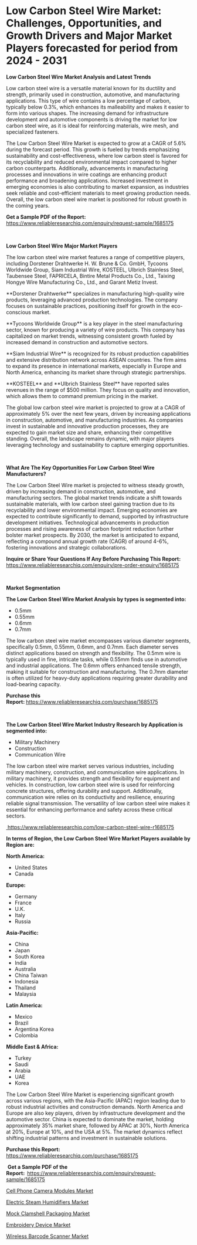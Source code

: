 <p><h1>Low Carbon Steel Wire Market: Challenges, Opportunities, and Growth Drivers and Major Market Players forecasted for period from 2024 - 2031</h1></p><p><strong>Low Carbon Steel Wire Market Analysis and Latest Trends</strong></p>
<p><p>Low carbon steel wire is a versatile material known for its ductility and strength, primarily used in construction, automotive, and manufacturing applications. This type of wire contains a low percentage of carbon, typically below 0.3%, which enhances its malleability and makes it easier to form into various shapes. The increasing demand for infrastructure development and automotive components is driving the market for low carbon steel wire, as it is ideal for reinforcing materials, wire mesh, and specialized fasteners.</p><p>The Low Carbon Steel Wire Market is expected to grow at a CAGR of 5.6% during the forecast period. This growth is fueled by trends emphasizing sustainability and cost-effectiveness, where low carbon steel is favored for its recyclability and reduced environmental impact compared to higher carbon counterparts. Additionally, advancements in manufacturing processes and innovations in wire coatings are enhancing product performance and broadening applications. Increased investment in emerging economies is also contributing to market expansion, as industries seek reliable and cost-efficient materials to meet growing production needs. Overall, the low carbon steel wire market is positioned for robust growth in the coming years.</p></p>
<p><strong>Get a Sample PDF of the Report:&nbsp;</strong> <a href="https://www.reliableresearchiq.com/enquiry/request-sample/1685175?utm_campaign=104&utm_medium=2&utm_source=Github&utm_content=ia&utm_term=19102024&utm_id=low-carbon-steel-wire">https://www.reliableresearchiq.com/enquiry/request-sample/1685175</a></p>
<p>&nbsp;</p>
<p><strong>Low Carbon Steel Wire Major Market Players</strong></p>
<p><p>The low carbon steel wire market features a range of competitive players, including Dorstener Drahtwerke H. W. Brune & Co. GmbH, Tycoons Worldwide Group, Siam Industrial Wire, KOSTEEL, Ulbrich Stainless Steel, Taubensee Steel, FAPRICELA, Bintire Metal Products Co., Ltd., Taixing Hongye Wire Manufacturing Co., Ltd., and Garant Metiz Invest. </p><p>**Dorstener Drahtwerke** specializes in manufacturing high-quality wire products, leveraging advanced production technologies. The company focuses on sustainable practices, positioning itself for growth in the eco-conscious market. </p><p>**Tycoons Worldwide Group** is a key player in the steel manufacturing sector, known for producing a variety of wire products. This company has capitalized on market trends, witnessing consistent growth fueled by increased demand in construction and automotive sectors.</p><p>**Siam Industrial Wire** is recognized for its robust production capabilities and extensive distribution network across ASEAN countries. The firm aims to expand its presence in international markets, especially in Europe and North America, enhancing its market share through strategic partnerships.</p><p>**KOSTEEL** and **Ulbrich Stainless Steel** have reported sales revenues in the range of $500 million. They focus on quality and innovation, which allows them to command premium pricing in the market.</p><p>The global low carbon steel wire market is projected to grow at a CAGR of approximately 5% over the next few years, driven by increasing applications in construction, automotive, and manufacturing industries. As companies invest in sustainable and innovative production processes, they are expected to gain market size and share, enhancing their competitive standing. Overall, the landscape remains dynamic, with major players leveraging technology and sustainability to capture emerging opportunities.</p></p>
<p>&nbsp;</p>
<p><strong>What Are The Key Opportunities For Low Carbon Steel Wire Manufacturers?</strong></p>
<p><p>The Low Carbon Steel Wire market is projected to witness steady growth, driven by increasing demand in construction, automotive, and manufacturing sectors. The global market trends indicate a shift towards sustainable materials, with low carbon steel gaining traction due to its recyclability and lower environmental impact. Emerging economies are expected to contribute significantly to demand, supported by infrastructure development initiatives. Technological advancements in production processes and rising awareness of carbon footprint reduction further bolster market prospects. By 2030, the market is anticipated to expand, reflecting a compound annual growth rate (CAGR) of around 4-6%, fostering innovations and strategic collaborations.</p></p>
<p><strong>Inquire or Share Your Questions If Any Before Purchasing This Report:</strong> <a href="https://www.reliableresearchiq.com/enquiry/pre-order-enquiry/1685175?utm_campaign=104&utm_medium=2&utm_source=Github&utm_content=ia&utm_term=19102024&utm_id=low-carbon-steel-wire">https://www.reliableresearchiq.com/enquiry/pre-order-enquiry/1685175</a></p>
<p>&nbsp;</p>
<p><strong>Market Segmentation</strong></p>
<p><strong>The Low Carbon Steel Wire Market Analysis by types is segmented into:</strong></p>
<p><ul><li>0.5mm</li><li>0.55mm</li><li>0.6mm</li><li>0.7mm</li></ul></p>
<p><p>The low carbon steel wire market encompasses various diameter segments, specifically 0.5mm, 0.55mm, 0.6mm, and 0.7mm. Each diameter serves distinct applications based on strength and flexibility. The 0.5mm wire is typically used in fine, intricate tasks, while 0.55mm finds use in automotive and industrial applications. The 0.6mm offers enhanced tensile strength, making it suitable for construction and manufacturing. The 0.7mm diameter is often utilized for heavy-duty applications requiring greater durability and load-bearing capacity.</p></p>
<p><strong>Purchase this Report:&nbsp;</strong><a href="https://www.reliableresearchiq.com/purchase/1685175?utm_campaign=104&utm_medium=2&utm_source=Github&utm_content=ia&utm_term=19102024&utm_id=low-carbon-steel-wire">https://www.reliableresearchiq.com/purchase/1685175</a></p>
<p>&nbsp;</p>
<p><strong>The Low Carbon Steel Wire Market Industry Research by Application is segmented into:</strong></p>
<p><ul><li>Military Machinery</li><li>Construction</li><li>Communication Wire</li></ul></p>
<p><p>The low carbon steel wire market serves various industries, including military machinery, construction, and communication wire applications. In military machinery, it provides strength and flexibility for equipment and vehicles. In construction, low carbon steel wire is used for reinforcing concrete structures, offering durability and support. Additionally, communication wire relies on its conductivity and resilience, ensuring reliable signal transmission. The versatility of low carbon steel wire makes it essential for enhancing performance and safety across these critical sectors.</p></p>
<p><a href="https://www.reliableresearchiq.com/low-carbon-steel-wire-r1685175?utm_campaign=104&utm_medium=2&utm_source=Github&utm_content=ia&utm_term=19102024&utm_id=low-carbon-steel-wire">&nbsp;https://www.reliableresearchiq.com/low-carbon-steel-wire-r1685175</a></p>
<p><strong>In terms of Region, the Low Carbon Steel Wire Market Players available by Region are:</strong></p>
<p>
    <p> <strong> North America: </strong>
        <ul>
            <li>United States</li>
            <li>Canada</li>
        </ul>
        </p> 
    <p> <strong> Europe: </strong>
        <ul>
            <li>Germany</li>
            <li>France</li>
            <li>U.K.</li>
            <li>Italy</li>
            <li>Russia</li>
        </ul>
        </p> 
    <p> <strong> Asia-Pacific: </strong>
        <ul>
            <li>China</li>
            <li>Japan</li>
            <li>South Korea</li>
            <li>India</li>
            <li>Australia</li>
            <li>China Taiwan</li>
            <li>Indonesia</li>
            <li>Thailand</li>
            <li>Malaysia</li>
        </ul>
        </p> 
    <p> <strong> Latin America: </strong>
        <ul>
            <li>Mexico</li>
            <li>Brazil</li>
            <li>Argentina Korea</li>
            <li>Colombia</li>
        </ul>
        </p> 
    <p> <strong> Middle East & Africa: </strong>
        <ul>
            <li>Turkey</li>
            <li>Saudi</li>
            <li>Arabia</li>
            <li>UAE</li>
            <li>Korea</li>
        </ul>
    </p>
    </p>
<p><p>The Low Carbon Steel Wire Market is experiencing significant growth across various regions, with the Asia-Pacific (APAC) region leading due to robust industrial activities and construction demands. North America and Europe are also key players, driven by infrastructure development and the automotive sector. China is expected to dominate the market, holding approximately 35% market share, followed by APAC at 30%, North America at 20%, Europe at 10%, and the USA at 5%. The market dynamics reflect shifting industrial patterns and investment in sustainable solutions.</p></p>
<p><strong>Purchase this Report: </strong><a href="https://www.reliableresearchiq.com/purchase/1685175?utm_campaign=104&utm_medium=2&utm_source=Github&utm_content=ia&utm_term=19102024&utm_id=low-carbon-steel-wire">https://www.reliableresearchiq.com/purchase/1685175</a></p>
<p>&nbsp;<strong>Get a Sample PDF of the Report:&nbsp;&nbsp;</strong><a href="https://www.reliableresearchiq.com/enquiry/request-sample/1685175?utm_campaign=104&utm_medium=2&utm_source=Github&utm_content=ia&utm_term=19102024&utm_id=low-carbon-steel-wire">https://www.reliableresearchiq.com/enquiry/request-sample/1685175</a></p>
<p><strong></strong></p>
<p><p><a href="https://www.linkedin.com/pulse/cell-phone-camera-modules-market-strategic-insights-product-xki2c?utm_campaign=104&utm_medium=2&utm_source=Github&utm_content=ia&utm_term=19102024&utm_id=low-carbon-steel-wire">Cell Phone Camera Modules Market</a></p><p><a href="https://www.linkedin.com/pulse/electric-steam-humidifiers-industry-insights-report-analyzing-rpfac?utm_campaign=104&utm_medium=2&utm_source=Github&utm_content=ia&utm_term=19102024&utm_id=low-carbon-steel-wire">Electric Steam Humidifiers Market</a></p><p><a href="https://github.com/nekolalrclippo/Market-Research-Report-List-1/blob/main/mock-clamshell-packaging-market.md?utm_campaign=104&utm_medium=2&utm_source=Github&utm_content=ia&utm_term=19102024&utm_id=low-carbon-steel-wire">Mock Clamshell Packaging Market</a></p><p><a href="https://issuu.com/reportprime-2/docs/embroidery-device-market-size-2030._0882d25865233a?utm_campaign=104&utm_medium=2&utm_source=Github&utm_content=ia&utm_term=19102024&utm_id=low-carbon-steel-wire">Embroidery Device Market</a></p><p><a href="https://issuu.com/reportprime-2/docs/wireless-barcode-scanner-market-siz_e39588fa332dd9?utm_campaign=104&utm_medium=2&utm_source=Github&utm_content=ia&utm_term=19102024&utm_id=low-carbon-steel-wire">Wireless Barcode Scanner Market</a></p></p>